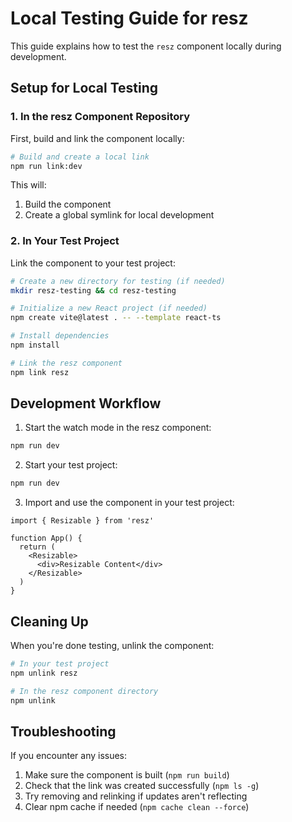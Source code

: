# Local Testing Guide for resz

This guide explains how to test the `resz` component locally during development.

## Setup for Local Testing

### 1. In the resz Component Repository

First, build and link the component locally:

```bash
# Build and create a local link
npm run link:dev
```

This will:
1. Build the component
2. Create a global symlink for local development

### 2. In Your Test Project

Link the component to your test project:

```bash
# Create a new directory for testing (if needed)
mkdir resz-testing && cd resz-testing

# Initialize a new React project (if needed)
npm create vite@latest . -- --template react-ts

# Install dependencies
npm install

# Link the resz component
npm link resz
```

## Development Workflow

1. Start the watch mode in the resz component:
```bash
npm run dev
```

2. Start your test project:
```bash
npm run dev
```

3. Import and use the component in your test project:
```tsx
import { Resizable } from 'resz'

function App() {
  return (
    <Resizable>
      <div>Resizable Content</div>
    </Resizable>
  )
}
```

## Cleaning Up

When you're done testing, unlink the component:

```bash
# In your test project
npm unlink resz

# In the resz component directory
npm unlink
```

## Troubleshooting

If you encounter any issues:

1. Make sure the component is built (`npm run build`)
2. Check that the link was created successfully (`npm ls -g`)
3. Try removing and relinking if updates aren't reflecting
4. Clear npm cache if needed (`npm cache clean --force`)
